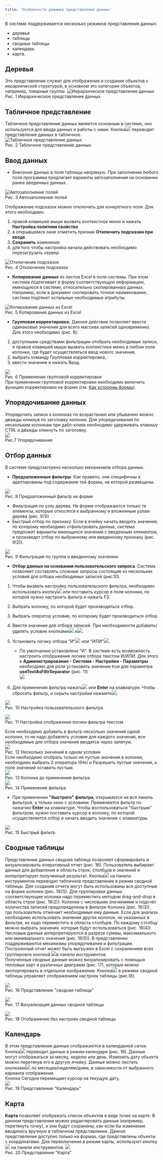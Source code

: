 ```yaml
---
title: 'Особенности режимов представления данных'
---
```


В системе поддерживается несколько режимов представления данных: 
- деревья 
- таблицы
- сводные таблицы
- календарь
- карта.

## Деревья 
Это представление служит для отображения и создания объектов с иерархической структурой, в основном это категории объектов, например, товарные группы.
![Иерархическое представление данных](img/mode1.png)    
Рис. 1 Иерархическое представление данных


## Табличное представление
Табличное представление данных является основным в системе, оно используется для ввода данных и работы с ними. 
Кнопка![](../../img/ico_vision_data1.png) переводит представление данных в табличное.
![Табличное представление данных](img/mode2.png)    
Рис. 2 Табличное представление данных


## Ввод данных
- Внесения данных в поля таблицы напрямую.
  При заполнении любого поля программа предлагает варианты автозаполнения на основании ранее введенных данных.  

![Автозаполнение полей](img/mode3.png)    
Рис. 3 Автозаполнение полей  

Отображение подсказок можно отключить для конкретного поля. Для этого необходимо:
1. правой клавишей мыши вызвать контекстное меню и нажать **Настройка политики свойства**
2. в открывшемся окне отметить признак **Отключить подсказки при вводе**
3. **Сохранить** изменения
4. для того чтобы настройка начала действовать необходимо перезагрузить сервер

![Отключение подсказок](img/mode4.png)    
Рис. 4 Отключение подсказок  

- **Копирование данных** из листов Excel в поля системы. При этом система подтягивает в форму соответствующую информацию, 
имеющуюся в системе, относительно скопированных данных. 
Например, если в документ скопировать точное наименование, система подтянет остальные необходимые атрибуты.  

![Копирование данных из Excel](img/mode5.png)    
Рис. 5 Копирование данных из Excel

- **Групповая корректировка.** Данное действие позволяет ввести одинаковые значения для всего массива записей одновременно. Для этого необходимо (рис. 6):   
1. доступными средствами фильтрации отобрать необходимые записи, и правой клавишей мыши вызвать контекстное меню в любом поле колонки, 
где будет осуществляться ввод нового значения,
2. выбрать команду Групповая корректировка,
3. ввести значение и нажать Ввод.   

![](img/mode6.png)   
Рис. 6 Применение групповой корректировки  
При применении групповой корректировки необходимо включить функцию корректировки на форме (см. [Как устроены формы](forms.md)).  


## Упорядочивание данных
Упорядочить записи в колонках по возрастанию или убыванию можно дважды кликнув по заголовку колонки. 
Для упорядочивания по нескольким колонкам при дабл-клике необходимо удерживать клавишу CTRL и дважды кликнуть по заголовку.  
![](img/mode7.png)  
Рис.7 Упорядочивание  


## Отбор данных
В системе предусмотрено несколько механизмов отбора данных.  
- **Предзаложенные фильтры**. Как правило, они специфичны и адаптированы под содержание той формы, на которой размещены.  

![](img/mode8.png)  
Рис. 8 Предзаложенный фильтр на форме  
- Фильтрация по узлу дерева. На форме отображаются только те элементы, которые относятся к выбранному и вложенным узлам дерева (рис. 9(1))
- Быстрый отбор по признаку. Если в ячейку начать вводить значение, по которому необходимо отфильтровать данные, 
система предложит варианты имеющихся значений с введенным элементом, и произведет отбор по выбранному или введенному признаку (рис. 9(2)).

![](img/mode9.png)  
Рис. 9 Фильтрация по группе и введенному значению  

- **Отбор данных на основании пользовательского запроса**. 
Система позволяет составлять сложные запросы состоящие из нескольких условий для отбора необходимых записей (рис.10).  
1. Чтобы вызвать настройку пользовательского фильтра, необходимо использовать кнопку![](../../img/ico_filter.png) или поставить курсор в поле колонки, 
по которой нужно настроить фильтр и нажать F3.
2. Выбрать колонку, по которой будет производиться отбор.
3. Выбрать оператор условия, по которому будет производиться отбор.
4. Ввести значение для отбора записей. При необходимости добавить/удалить условие кнопками![](../../img/ico_plus.png) и![](../../img/ico_minus.png).
5. Установить логику отбора "И"![](../../img/ico_and.png) или "ИЛИ"![](../../img/ico_or.png).

   - По умолчанию установлена "И". В системе есть возможность настроить отображение логики отбора текстом И/ИЛИ. 
     Для этого в **Администрирование - Система - Настройки - Параметры** необходимо для роли установить значение true 
     для параметра **useTextAsFiltrSeparator** (рис. 11)  
     ![](img/mode10.png)  
   
6. Для применения фильтра нажать![](../../img/ico_ok.png) или **Enter** на клавиатуре. Чтобы сбросить фильтр, и скрыть настройки нажмите![](../../img/ico_close.png).  

![](img/mode11.png)  
Рис. 10 Настройка пользовательского фильтра  

![](img/mode12.png)  
Рис. 11 Настройка отображения логики фильтра текстом  

Если необходимо добавить в фильтр несколько значений одной колонки, 
то не надо добавлять условие для каждого значения, все необходимые для отбора значения вводятся через запятую.  
![](img/mode14.png)  
Рис. 12 Несколько значений в одном условии  
Если необходимо отобрать только не пустые значения в колонке, необходимо выбрать 2 оператора !(Не) и Разрешить пустые значения, а поле значений оставить пустым.  
![](img/mode15.png)  
Рис. 13 Колонка до применения фильтра  
![](img/mode16.png)  
Рис. 14 Применение фильтра  

- При применении **"быстрого" фильтра**, открывается не вся панель фильтров, а только окно с условием. 
Применяется фильтр по нажатию **Enter** на клавиатуре. Чтобы воспользоваться "быстрым" фильтром, нужно поставить курсор в колонку, 
по которой осуществляется отбор и начать вводить значение с клавиатуры.  

![](img/mode17.png)  
Рис. 15 Быстрый фильтр  


## Сводные таблицы
Представление данных сводная таблица позволяет сформировать и визуализировать оперативный отчет (рис. 16). 
Пользователь выбирает данные для добавления в область строк, столбцов и значений и интерпретирует полученный результат. 
Кнопка![](../../img/ico_table_svod.png) на панели инструментов переводит табличное представление в режим сводной таблицы. 
Для создания отчета могут быть использованы все доступные на форме  колонки (рис. 16(1)). 
Для группировки данных соответствующие колонки надо переместить методом drag-and-drop в область строк (рис. 16(2)). 
Колонки с числовыми значениями и подсчет количества записей предопределены в фильтре Колонка (рис. 16(3)), 
где пользователь отмечает необходимые ему данные. Если для анализа необходимо использовать значения других колонок, 
не указанных в фильтре, их надо переместить в область столбцов. 
По каждому столбцу можно выбрать значения, которые будут использоваться (рис. 16(4)). 
Числовые данные интерпретируются в разрезе суммы, максимального или минимального значения (рис. 16(5)). 
В представлении поддерживаются механизмы упорядочивания и фильтрации.  
Построенный отчет может быть выгружен в Excel с сохранением всех группировок кнопкой ![](../../img/ico_export_xls.png)в панели инструментов.  
Полученные сводные данные можно визуализировать с помощью тепловых карт и различных диаграмм (рис. 17), 
которые можно экспортировать в отдельное изображение. Кнопка![](../../img/ico_set_grid.png) в режиме сводной таблицы управляет отображением настроек таблицы (рис.18).  

![](img/mode18.png)    
Рис. 16 Представление "сводная таблица"  

![](img/mode19.png)    
Рис. 17 Визуализация данных сводной таблицы  

![](img/mode20.png)    
Рис. 18 Отображение без настроек сводной таблицы  


## Календарь
В этом представлении данные отображаются в календарной сетке. 
Кнопка![](../../img/ico_calendar.png) переводит данные в режим календаря (рис. 19). Данные могут отображаться за месяц, неделю или день. 
Изменить дату объекта можно перетянув его в другую ячейку. 
Данные можно листать кнопками![](../../img/ico_button_left_right.png) по месяцам/неделям/дням, в зависимости от выбранного варианта отображения.  
Кнопка Сегодня перемещает курсор на текущую дату.  
![](img/mode21.png)    
Рис. 19 Представление "Календарь"  


## Карта
**Карта** позволяет отображать список объектов в виде точек на карте. 
В данном представлении можно редактировать данные (например, перетянуть точку), и они будут сохранены, 
как если бы изменения вводились вручную в табличном представлении. 
Данное представление доступно только на формах, где представлены объекты с координатами. 
Для переключения в режим карты, используют кнопку![](../../img/ico_karta.png) на панели инструментов.
![](img/mode22.png)  
Рис. 20 Представление "Карта"  






   
